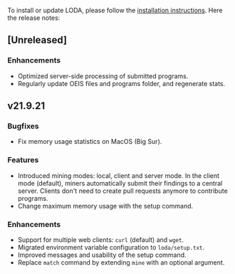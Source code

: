 To install or update LODA, please follow the [installation instructions](https://loda-lang.org/install/). Here the release notes:

## [Unreleased]

### Enhancements

* Optimized server-side processing of submitted programs.
* Regularly update OEIS files and programs folder, and regenerate stats.

## v21.9.21

### Bugfixes

* Fix memory usage statistics on MacOS (Big Sur).

### Features

* Introduced mining modes: local, client and server mode. In the client mode (default), miners automatically submit their findings to a central server. Clients don't need to create pull requests anymore to contribute programs.
* Change maximum memory usage with the setup command.

### Enhancements

* Support for multiple web clients: `curl` (default) and `wget`.
* Migrated environment variable configuration to `loda/setup.txt`.
* Improved messages and usability of the setup command.
* Replace `match` command by extending `mine` with an optional argument.
